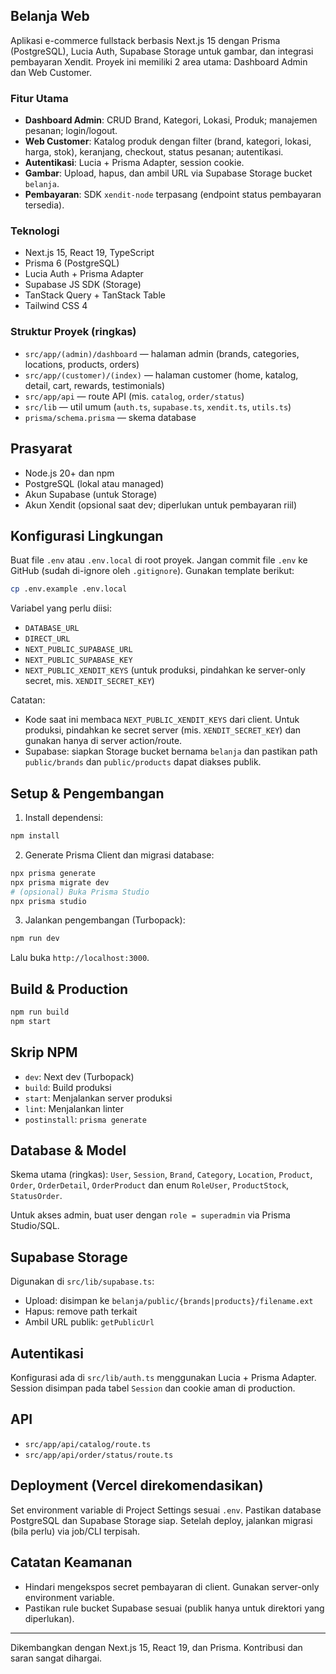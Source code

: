 ## Belanja Web

Aplikasi e-commerce fullstack berbasis Next.js 15 dengan Prisma (PostgreSQL), Lucia Auth, Supabase Storage untuk gambar, dan integrasi pembayaran Xendit. Proyek ini memiliki 2 area utama: Dashboard Admin dan Web Customer.

### Fitur Utama
- **Dashboard Admin**: CRUD Brand, Kategori, Lokasi, Produk; manajemen pesanan; login/logout.
- **Web Customer**: Katalog produk dengan filter (brand, kategori, lokasi, harga, stok), keranjang, checkout, status pesanan; autentikasi.
- **Autentikasi**: Lucia + Prisma Adapter, session cookie.
- **Gambar**: Upload, hapus, dan ambil URL via Supabase Storage bucket `belanja`.
- **Pembayaran**: SDK `xendit-node` terpasang (endpoint status pembayaran tersedia).

### Teknologi
- Next.js 15, React 19, TypeScript
- Prisma 6 (PostgreSQL)
- Lucia Auth + Prisma Adapter
- Supabase JS SDK (Storage)
- TanStack Query + TanStack Table
- Tailwind CSS 4

### Struktur Proyek (ringkas)
- `src/app/(admin)/dashboard` — halaman admin (brands, categories, locations, products, orders)
- `src/app/(customer)/(index)` — halaman customer (home, katalog, detail, cart, rewards, testimonials)
- `src/app/api` — route API (mis. `catalog`, `order/status`)
- `src/lib` — util umum (`auth.ts`, `supabase.ts`, `xendit.ts`, `utils.ts`)
- `prisma/schema.prisma` — skema database

## Prasyarat
- Node.js 20+ dan npm
- PostgreSQL (lokal atau managed)
- Akun Supabase (untuk Storage)
- Akun Xendit (opsional saat dev; diperlukan untuk pembayaran riil)

## Konfigurasi Lingkungan
Buat file `.env` atau `.env.local` di root proyek. Jangan commit file `.env` ke GitHub (sudah di-ignore oleh `.gitignore`). Gunakan template berikut:

```bash
cp .env.example .env.local
```

Variabel yang perlu diisi:
- `DATABASE_URL`
- `DIRECT_URL`
- `NEXT_PUBLIC_SUPABASE_URL`
- `NEXT_PUBLIC_SUPABASE_KEY`
- `NEXT_PUBLIC_XENDIT_KEYS` (untuk produksi, pindahkan ke server-only secret, mis. `XENDIT_SECRET_KEY`)

Catatan:
- Kode saat ini membaca `NEXT_PUBLIC_XENDIT_KEYS` dari client. Untuk produksi, pindahkan ke secret server (mis. `XENDIT_SECRET_KEY`) dan gunakan hanya di server action/route.
- Supabase: siapkan Storage bucket bernama `belanja` dan pastikan path `public/brands` dan `public/products` dapat diakses publik.

## Setup & Pengembangan
1) Install dependensi:
```bash
npm install
```

2) Generate Prisma Client dan migrasi database:
```bash
npx prisma generate
npx prisma migrate dev
# (opsional) Buka Prisma Studio
npx prisma studio
```

3) Jalankan pengembangan (Turbopack):
```bash
npm run dev
```
Lalu buka `http://localhost:3000`.

## Build & Production
```bash
npm run build
npm start
```

## Skrip NPM
- `dev`: Next dev (Turbopack)
- `build`: Build produksi
- `start`: Menjalankan server produksi
- `lint`: Menjalankan linter
- `postinstall`: `prisma generate`

## Database & Model
Skema utama (ringkas): `User`, `Session`, `Brand`, `Category`, `Location`, `Product`, `Order`, `OrderDetail`, `OrderProduct` dan enum `RoleUser`, `ProductStock`, `StatusOrder`.

Untuk akses admin, buat user dengan `role = superadmin` via Prisma Studio/SQL.

## Supabase Storage
Digunakan di `src/lib/supabase.ts`:
- Upload: disimpan ke `belanja/public/{brands|products}/filename.ext`
- Hapus: remove path terkait
- Ambil URL publik: `getPublicUrl`

## Autentikasi
Konfigurasi ada di `src/lib/auth.ts` menggunakan Lucia + Prisma Adapter. Session disimpan pada tabel `Session` dan cookie aman di production.

## API
- `src/app/api/catalog/route.ts`
- `src/app/api/order/status/route.ts`

## Deployment (Vercel direkomendasikan)
Set environment variable di Project Settings sesuai `.env`. Pastikan database PostgreSQL dan Supabase Storage siap. Setelah deploy, jalankan migrasi (bila perlu) via job/CLI terpisah.

## Catatan Keamanan
- Hindari mengekspos secret pembayaran di client. Gunakan server-only environment variable.
- Pastikan rule bucket Supabase sesuai (publik hanya untuk direktori yang diperlukan).

---
Dikembangkan dengan Next.js 15, React 19, dan Prisma. Kontribusi dan saran sangat dihargai.
